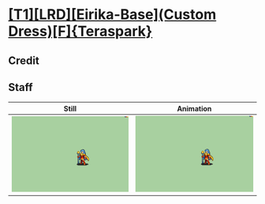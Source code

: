 # [\[T1\]\[LRD\]\[Eirika-Base\]\(Custom Dress\)\[F\]{Teraspark}](../)

## Credit


	
## Staff

| Still | Animation |
| :---: | :-------: |
| ![Staff still](./Staff_000.png) | ![Staff animation](./Staff.gif) |
